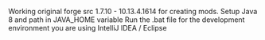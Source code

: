 Working original forge src 1.7.10 - 10.13.4.1614 for creating mods.
Setup Java 8 and path in JAVA_HOME variable
Run the .bat file for the development environment you are using IntelliJ IDEA / Eclipse
